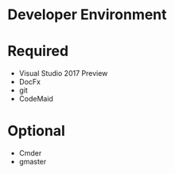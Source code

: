 # Developer Environment

# Required

* Visual Studio 2017 Preview
* DocFx
* git
* CodeMaid

# Optional

* Cmder
* gmaster
